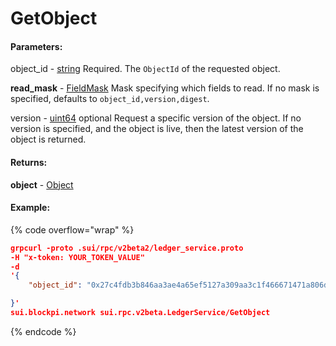 # GetObject

#### **Parameters:**

object\_id - [string](https://docs.sui.io/references/fullnode-protocol#string) Required. The `ObjectId` of the requested object.

**read\_mask** - [FieldMask](https://docs.sui.io/references/fullnode-protocol#google-protobuf-FieldMask) Mask specifying which fields to read. If no mask is specified, defaults to `object_id,version,digest`.

version - [uint64](https://docs.sui.io/references/fullnode-protocol#uint64)  optional Request a specific version of the object. If no version is specified, and the object is live, then the latest version of the object is returned.

#### **Returns:**

**object** - [Object](https://docs.sui.io/references/fullnode-protocol#sui-rpc-v2beta2-Object)

#### Example:

{% code overflow="wrap" %}
```json
grpcurl -proto .sui/rpc/v2beta2/ledger_service.proto 
-H "x-token: YOUR_TOKEN_VALUE" 
-d 
'{
    "object_id": "0x27c4fdb3b846aa3ae4a65ef5127a309aa3c1f466671471a806d8912a18b253e8",

}' 
sui.blockpi.network sui.rpc.v2beta.LedgerService/GetObject
```
{% endcode %}
